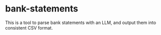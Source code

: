 # bank-statements
This is a tool to parse bank statements with an LLM, and output them into consistent CSV format.
